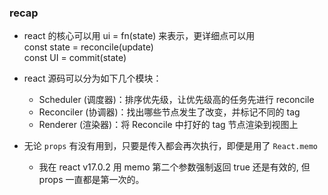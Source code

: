 ### recap

- react 的核心可以用 ui = fn(state) 来表示，更详细点可以用  
  const state = reconcile(update)  
  const UI = commit(state)  

- react 源码可以分为如下几个模块：
  - Scheduler (调度器)：排序优先级，让优先级高的任务先进行 reconcile  
  - Reconciler (协调器)：找出哪些节点发生了改变，并标记不同的 tag  
  - Renderer (渲染器)：将 Reconcile 中打好的 tag 节点渲染到视图上

- 无论 `props` 有没有用到，只要是传入都会再次执行，即便是用了 `React.memo` 
  - 我在 react v17.0.2 用 memo 第二个参数强制返回 true 还是有效的, 但 props 一直都是第一次的。

